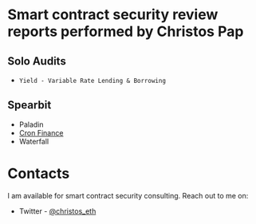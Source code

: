 # Smart contract security review reports performed by Christos Pap

## Solo Audits
- `Yield - Variable Rate Lending & Borrowing`


## Spearbit
- Paladin
- [Cron Finance](https://github.com/spearbit/portfolio/blob/master/pdfs/CronFinance-Spearbit-Security-Review.pdf)	
- Waterfall	


# Contacts
I am available for smart contract security consulting. Reach out to me on:
- Twitter - [@christos_eth](https://twitter.com/christos_eth)
